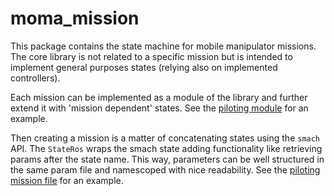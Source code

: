 # moma_mission

This package contains the state machine for mobile manipulator missions.
The core library is not related to a specific mission but is intended to implement general purposes states (relying also on implemented controllers).


Each mission can be implemented as a module of the library and further extend it with 'mission dependent' states. See the [piloting module](src/moma_mission/missions/piloting) for an example.


Then creating a mission is a matter of concatenating states using the `smach` API. The `StateRos` wraps the smach state adding functionality like retrieving params after the state name. This way, parameters can be well structured in the same param file and namescoped with nice readability. See the [piloting mission file](config/state_machine/piloting.yaml) for an example.
